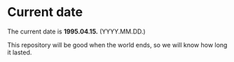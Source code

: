 # Current date

The current date is **1995.04.15.** (YYYY.MM.DD.)

This repository will be good when the world ends, so we will know how long it lasted.